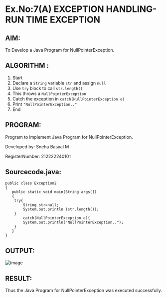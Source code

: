 # Ex.No:7(A)           EXCEPTION HANDLING-RUN TIME EXCEPTION
## AIM:
  To Develop a Java Program for NullPointerException.

## ALGORITHM :
1. Start
2. Declare a `String` variable `str` and assign `null`
3. Use `try` block to call `str.length()`
4. This throws a `NullPointerException`
5. Catch the exception in `catch(NullPointerException e)`
6. Print `"NullPointerException.."`
7. End

## PROGRAM:

Program to implement Java Program for NullPointerException.

Developed by: Sneha Basyal M

RegisterNumber: 212222240101 


## Sourcecode.java:
```
public class Exception2 
{
   public static void main(String args[])
   {
	try{
		String str=null;
		System.out.println (str.length());
	}
        catch(NullPointerException e){
		System.out.println("NullPointerException..");
	}
   }
}
```

## OUTPUT:
![image](https://github.com/user-attachments/assets/0e518724-24c8-4506-851f-067746a9232b)



## RESULT:
Thus the Java Program for NullPointerException was executed successfully.

